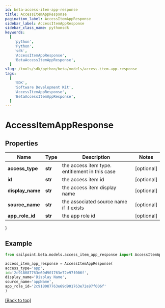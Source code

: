 ```yaml
---
id: beta-access-item-app-response
title: AccessItemAppResponse
pagination_label: AccessItemAppResponse
sidebar_label: AccessItemAppResponse
sidebar_class_name: pythonsdk
keywords:
  [
    'python',
    'Python',
    'sdk',
    'AccessItemAppResponse',
    'BetaAccessItemAppResponse',
  ]
slug: /tools/sdk/python/beta/models/access-item-app-response
tags:
  [
    'SDK',
    'Software Development Kit',
    'AccessItemAppResponse',
    'BetaAccessItemAppResponse',
  ]
---
```


# AccessItemAppResponse

## Properties

| Name | Type | Description | Notes |
| --- | --- | --- | --- |
| **access_type** | **str** | the access item type. entitlement in this case | [optional] |
| **id** | **str** | the access item id | [optional] |
| **display_name** | **str** | the access item display name | [optional] |
| **source_name** | **str** | the associated source name if it exists | [optional] |
| **app_role_id** | **str** | the app role id | [optional] |

}

## Example

```python
from sailpoint.beta.models.access_item_app_response import AccessItemAppResponse

access_item_app_response = AccessItemAppResponse(
access_type='app',
id='2c918087763e69d901763e72e97f006f',
display_name='Display Name',
source_name='appName',
app_role_id='2c918087763e69d901763e72e97f006f'
)

```

[[Back to top]](#)
